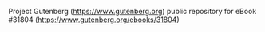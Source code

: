 Project Gutenberg (https://www.gutenberg.org) public repository for eBook #31804 (https://www.gutenberg.org/ebooks/31804)
